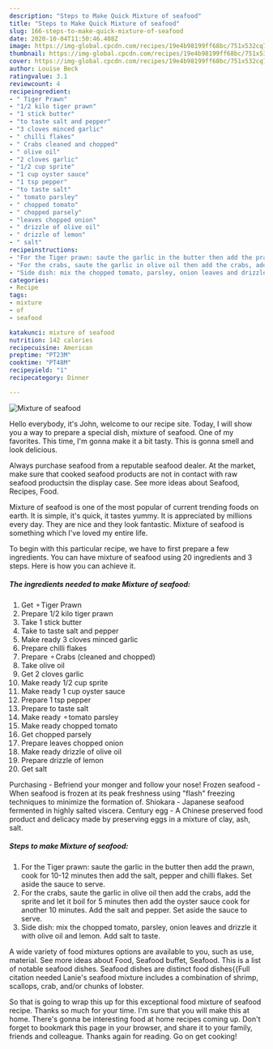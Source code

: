 ```yaml
---
description: "Steps to Make Quick Mixture of seafood"
title: "Steps to Make Quick Mixture of seafood"
slug: 166-steps-to-make-quick-mixture-of-seafood
date: 2020-10-04T11:50:46.408Z
image: https://img-global.cpcdn.com/recipes/19e4b98199ff68bc/751x532cq70/mixture-of-seafood-recipe-main-photo.jpg
thumbnail: https://img-global.cpcdn.com/recipes/19e4b98199ff68bc/751x532cq70/mixture-of-seafood-recipe-main-photo.jpg
cover: https://img-global.cpcdn.com/recipes/19e4b98199ff68bc/751x532cq70/mixture-of-seafood-recipe-main-photo.jpg
author: Louise Beck
ratingvalue: 3.1
reviewcount: 4
recipeingredient:
- " Tiger Prawn"
- "1/2 kilo tiger prawn"
- "1 stick butter"
- "to taste salt and pepper"
- "3 cloves minced garlic"
- " chilli flakes"
- " Crabs cleaned and chopped"
- " olive oil"
- "2 cloves garlic"
- "1/2 cup sprite"
- "1 cup oyster sauce"
- "1 tsp pepper"
- "to taste salt"
- " tomato parsley"
- " chopped tomato"
- " chopped parsely"
- "leaves chopped onion"
- " drizzle of olive oil"
- " drizzle of lemon"
- " salt"
recipeinstructions:
- "For the Tiger prawn: saute the garlic in the butter then add the prawn, cook for 10-12 minutes then add the salt, pepper and chilli flakes. Set aside the sauce to serve."
- "For the crabs, saute the garlic in olive oil then add the crabs, add the sprite and let it boil for 5 minutes then add the oyster sauce cook for another 10 minutes. Add the salt and pepper. Set aside the sauce to serve."
- "Side dish: mix the chopped tomato, parsley, onion leaves and drizzle it with olive oil and lemon. Add salt to taste."
categories:
- Recipe
tags:
- mixture
- of
- seafood

katakunci: mixture of seafood 
nutrition: 142 calories
recipecuisine: American
preptime: "PT23M"
cooktime: "PT48M"
recipeyield: "1"
recipecategory: Dinner

---
```



![Mixture of seafood](https://img-global.cpcdn.com/recipes/19e4b98199ff68bc/751x532cq70/mixture-of-seafood-recipe-main-photo.jpg)

Hello everybody, it's John, welcome to our recipe site. Today, I will show you a way to prepare a special dish, mixture of seafood. One of my favorites. This time, I'm gonna make it a bit tasty. This is gonna smell and look delicious.

Always purchase seafood from a reputable seafood dealer. At the market, make sure that cooked seafood products are not in contact with raw seafood productsin the display case. See more ideas about Seafood, Recipes, Food.

Mixture of seafood is one of the most popular of current trending foods on earth. It is simple, it's quick, it tastes yummy. It is appreciated by millions every day. They are nice and they look fantastic. Mixture of seafood is something which I've loved my entire life.


To begin with this particular recipe, we have to first prepare a few ingredients. You can have mixture of seafood using 20 ingredients and 3 steps. Here is how you can achieve it.

<!--inarticleads1-->

##### The ingredients needed to make Mixture of seafood:

1. Get  ⚬Tiger Prawn
1. Prepare 1/2 kilo tiger prawn
1. Take 1 stick butter
1. Take to taste salt and pepper
1. Make ready 3 cloves minced garlic
1. Prepare  chilli flakes
1. Prepare  ⚬Crabs (cleaned and chopped)
1. Take  olive oil
1. Get 2 cloves garlic
1. Make ready 1/2 cup sprite
1. Make ready 1 cup oyster sauce
1. Prepare 1 tsp pepper
1. Prepare to taste salt
1. Make ready  ⚬tomato parsley
1. Make ready  chopped tomato
1. Get  chopped parsely
1. Prepare leaves chopped onion
1. Make ready  drizzle of olive oil
1. Prepare  drizzle of lemon
1. Get  salt


Purchasing - Befriend your monger and follow your nose! Frozen seafood - When seafood is frozen at its peak freshness using &#34;flash&#34; freezing techniques to minimize the formation of. Shiokara - Japanese seafood fermented in highly salted viscera. Century egg - A Chinese preserved food product and delicacy made by preserving eggs in a mixture of clay, ash, salt. 

<!--inarticleads2-->

##### Steps to make Mixture of seafood:

1. For the Tiger prawn: saute the garlic in the butter then add the prawn, cook for 10-12 minutes then add the salt, pepper and chilli flakes. Set aside the sauce to serve.
1. For the crabs, saute the garlic in olive oil then add the crabs, add the sprite and let it boil for 5 minutes then add the oyster sauce cook for another 10 minutes. Add the salt and pepper. Set aside the sauce to serve.
1. Side dish: mix the chopped tomato, parsley, onion leaves and drizzle it with olive oil and lemon. Add salt to taste.


A wide variety of food mixtures options are available to you, such as use, material. See more ideas about Food, Seafood buffet, Seafood. This is a list of notable seafood dishes. Seafood dishes are distinct food dishes{{Full citation needed Lanie&#39;s seafood mixture includes a combination of shrimp, scallops, crab, and/or chunks of lobster. 

So that is going to wrap this up for this exceptional food mixture of seafood recipe. Thanks so much for your time. I'm sure that you will make this at home. There's gonna be interesting food at home recipes coming up. Don't forget to bookmark this page in your browser, and share it to your family, friends and colleague. Thanks again for reading. Go on get cooking!
